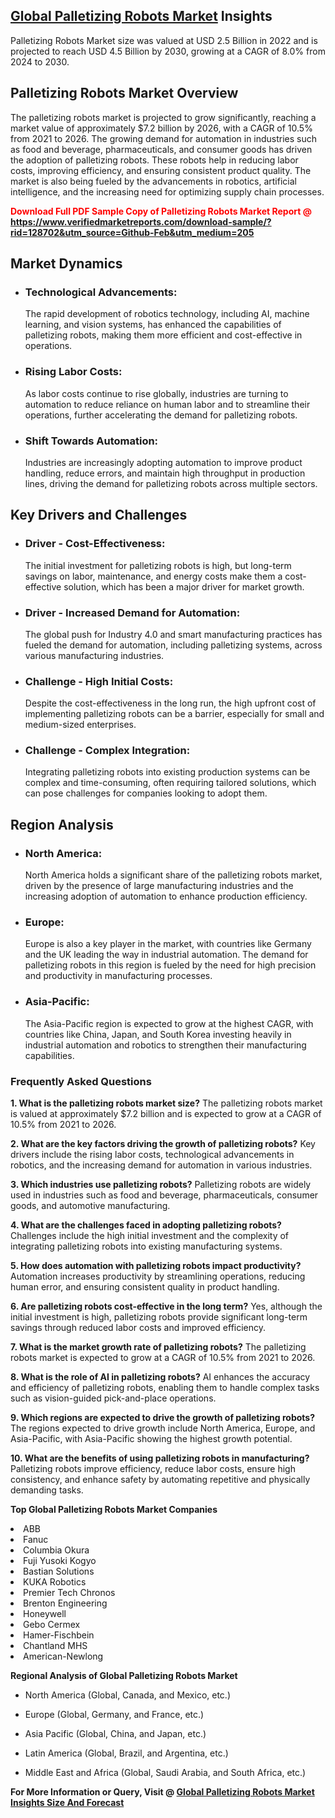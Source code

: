 <h2><a href="https://www.verifiedmarketreports.com/download-sample/?rid=128702&amp;utm_source=Github&amp;utm_medium=205" target="_blank">Global Palletizing Robots Market</a> Insights</h2><p>Palletizing Robots Market size was valued at USD 2.5 Billion in 2022 and is projected to reach USD 4.5 Billion by 2030, growing at a CAGR of 8.0% from 2024 to 2030.</p><p> <h2>Palletizing Robots Market Overview</h2> <p>The palletizing robots market is projected to grow significantly, reaching a market value of approximately $7.2 billion by 2026, with a CAGR of 10.5% from 2021 to 2026. The growing demand for automation in industries such as food and beverage, pharmaceuticals, and consumer goods has driven the adoption of palletizing robots. These robots help in reducing labor costs, improving efficiency, and ensuring consistent product quality. The market is also being fueled by the advancements in robotics, artificial intelligence, and the increasing need for optimizing supply chain processes.</p> <p><b><p><span class=""><span style="color: #ff0000;"><strong>Download Full PDF Sample Copy of Palletizing Robots Market Report</strong> @ </span><a href="https://www.verifiedmarketreports.com/download-sample/?rid=128702&amp;utm_source=Github-Feb&amp;utm_medium=205" target="_blank">https://www.verifiedmarketreports.com/download-sample/?rid=128702&amp;utm_source=Github-Feb&amp;utm_medium=205</a></span></p></b></p> <h2>Market Dynamics</h2> <ul> <li><h3>Technological Advancements:</h3> The rapid development of robotics technology, including AI, machine learning, and vision systems, has enhanced the capabilities of palletizing robots, making them more efficient and cost-effective in operations.</li> <li><h3>Rising Labor Costs:</h3> As labor costs continue to rise globally, industries are turning to automation to reduce reliance on human labor and to streamline their operations, further accelerating the demand for palletizing robots.</li> <li><h3>Shift Towards Automation:</h3> Industries are increasingly adopting automation to improve product handling, reduce errors, and maintain high throughput in production lines, driving the demand for palletizing robots across multiple sectors.</li> </ul> <h2>Key Drivers and Challenges</h2> <ul> <li><h3>Driver - Cost-Effectiveness:</h3> The initial investment for palletizing robots is high, but long-term savings on labor, maintenance, and energy costs make them a cost-effective solution, which has been a major driver for market growth.</li> <li><h3>Driver - Increased Demand for Automation:</h3> The global push for Industry 4.0 and smart manufacturing practices has fueled the demand for automation, including palletizing systems, across various manufacturing industries.</li> <li><h3>Challenge - High Initial Costs:</h3> Despite the cost-effectiveness in the long run, the high upfront cost of implementing palletizing robots can be a barrier, especially for small and medium-sized enterprises.</li> <li><h3>Challenge - Complex Integration:</h3> Integrating palletizing robots into existing production systems can be complex and time-consuming, often requiring tailored solutions, which can pose challenges for companies looking to adopt them.</li> </ul> <h2>Region Analysis</h2> <ul> <li><h3>North America:</h3> North America holds a significant share of the palletizing robots market, driven by the presence of large manufacturing industries and the increasing adoption of automation to enhance production efficiency.</li> <li><h3>Europe:</h3> Europe is also a key player in the market, with countries like Germany and the UK leading the way in industrial automation. The demand for palletizing robots in this region is fueled by the need for high precision and productivity in manufacturing processes.</li> <li><h3>Asia-Pacific:</h3> The Asia-Pacific region is expected to grow at the highest CAGR, with countries like China, Japan, and South Korea investing heavily in industrial automation and robotics to strengthen their manufacturing capabilities.</li> </ul> <h3>Frequently Asked Questions</h3> <p><b>1. What is the palletizing robots market size?</b> The palletizing robots market is valued at approximately $7.2 billion and is expected to grow at a CAGR of 10.5% from 2021 to 2026.</p> <p><b>2. What are the key factors driving the growth of palletizing robots?</b> Key drivers include the rising labor costs, technological advancements in robotics, and the increasing demand for automation in various industries.</p> <p><b>3. Which industries use palletizing robots?</b> Palletizing robots are widely used in industries such as food and beverage, pharmaceuticals, consumer goods, and automotive manufacturing.</p> <p><b>4. What are the challenges faced in adopting palletizing robots?</b> Challenges include the high initial investment and the complexity of integrating palletizing robots into existing manufacturing systems.</p> <p><b>5. How does automation with palletizing robots impact productivity?</b> Automation increases productivity by streamlining operations, reducing human error, and ensuring consistent quality in product handling.</p> <p><b>6. Are palletizing robots cost-effective in the long term?</b> Yes, although the initial investment is high, palletizing robots provide significant long-term savings through reduced labor costs and improved efficiency.</p> <p><b>7. What is the market growth rate of palletizing robots?</b> The palletizing robots market is expected to grow at a CAGR of 10.5% from 2021 to 2026.</p> <p><b>8. What is the role of AI in palletizing robots?</b> AI enhances the accuracy and efficiency of palletizing robots, enabling them to handle complex tasks such as vision-guided pick-and-place operations.</p> <p><b>9. Which regions are expected to drive the growth of palletizing robots?</b> The regions expected to drive growth include North America, Europe, and Asia-Pacific, with Asia-Pacific showing the highest growth potential.</p> <p><b>10. What are the benefits of using palletizing robots in manufacturing?</b> Palletizing robots improve efficiency, reduce labor costs, ensure high consistency, and enhance safety by automating repetitive and physically demanding tasks.</p> </p><p><strong>Top Global Palletizing Robots Market Companies</strong></p><div data-test-id=""><p><li>ABB</li><li> Fanuc</li><li> Columbia Okura</li><li> Fuji Yusoki Kogyo</li><li> Bastian Solutions</li><li> KUKA Robotics</li><li> Premier Tech Chronos</li><li> Brenton Engineering</li><li> Honeywell</li><li> Gebo Cermex</li><li> Hamer-Fischbein</li><li> Chantland MHS</li><li> American-Newlong</li></p><div><strong>Regional Analysis of&nbsp;Global Palletizing Robots Market</strong></div><ul><li dir="ltr"><p dir="ltr">North America&nbsp;(Global, Canada, and Mexico, etc.)</p></li><li dir="ltr"><p dir="ltr">Europe (Global, Germany, and France, etc.)</p></li><li dir="ltr"><p dir="ltr">Asia Pacific&nbsp;(Global, China, and Japan, etc.)</p></li><li dir="ltr"><p dir="ltr">Latin America&nbsp;(Global, Brazil, and Argentina, etc.)</p></li><li dir="ltr">Middle East and Africa&nbsp;(Global, Saudi Arabia, and South Africa, etc.)</li></ul><p><strong>For More Information or Query, Visit @&nbsp;</strong><strong><a href="https://www.verifiedmarketreports.com/product/global-palletizing-robots-market-report-2019-competitive-landscape-trends-and-opportunities/?utm_source=Github&amp;utm_medium=205" target="_blank">Global Palletizing Robots Market Insights Size And Forecast</a></strong></p></div>
